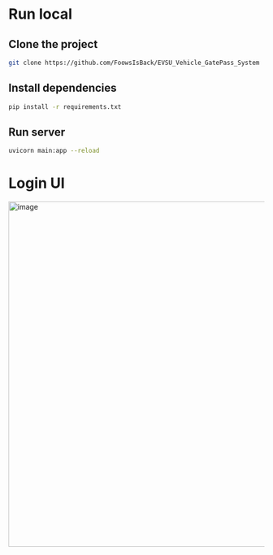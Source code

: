# Run local

## Clone the project
```sh
git clone https://github.com/FoowsIsBack/EVSU_Vehicle_GatePass_System
```

## Install dependencies
```sh
pip install -r requirements.txt
```

## Run server
```sh
uvicorn main:app --reload
```

# Login UI
<img width="665" height="680" alt="image" src="https://github.com/user-attachments/assets/64e121ee-0736-4cad-81bb-618e9673c734" />
